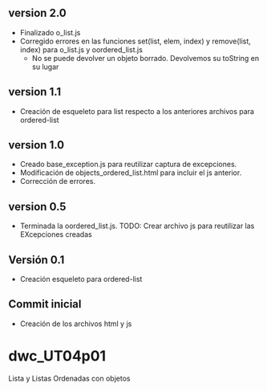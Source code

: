 ## version 2.0
- Finalizado o_list.js
- Corregido errores en las funciones set(list, elem, index) y remove(list, index) para o_list.js y oordered_list.js
    - No se puede devolver un objeto borrado. Devolvemos su toString en su lugar
## version 1.1
- Creación de esqueleto para list respecto a los anteriores archivos para ordered-list
## version 1.0
- Creado base_exception.js para reutilizar captura de excepciones.
- Modificación de objects_ordered_list.html para incluir el js anterior.
- Corrección de errores.
## version 0.5
- Terminada la oordered_list.js. TODO: Crear archivo js para reutilizar las EXcepciones creadas
## Versión 0.1
- Creación esqueleto para ordered-list
## Commit inicial
- Creación de los archivos html y js
# dwc_UT04p01
Lista y Listas Ordenadas con objetos
